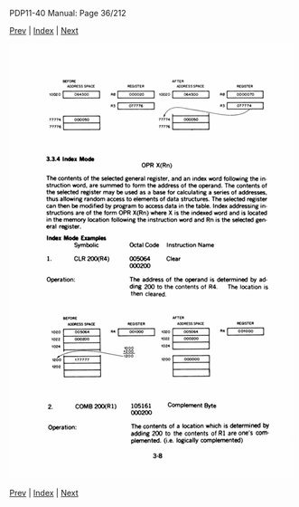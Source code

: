 PDP11-40 Manual: Page 36/212

[Prev](pdp11-40-000035.html) | [Index](index.html) | [Next](pdp11-40-000037.html)

![](pdp11-40-000036.gif)

[Prev](pdp11-40-000035.html) | [Index](index.html) | [Next](pdp11-40-000037.html)

